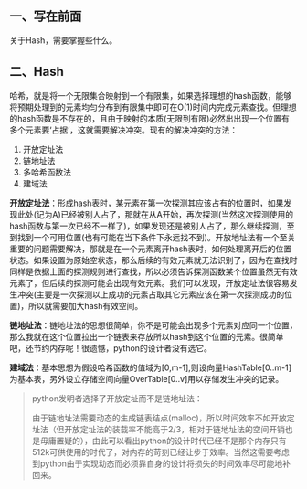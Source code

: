 ## 一、写在前面

关于Hash，需要掌握些什么。

## 二、Hash

哈希，就是将一个无限集合映射到一个有限集，如果选择理想的hash函数，能够将预期处理到的元素均匀分布到有限集中即可在O(1)时间内完成元素查找。但理想的hash函数是不存在的，且由于映射的本质(无限到有限)必然出出现一个位置有多个元素要‘占据’，这就需要解决冲突。现有的解决冲突的方法：

1. 开放定址法
2. 链地址法
3. 多哈希函数法
4. 建域法



**开放定址法**：形成hash表时，某元素在第一次探测其应该占有的位置时，如果发现此处(记为A)已经被别人占了，那就在从A开始，再次探测(当然这次探测使用的hash函数与第一次已经不一样了)，如果发现还是被别人占了，那么继续探测，至到找到一个可用位置(也有可能在当下条件下永远找不到)。开放地址法有一个至关重要的问题需要解决，那就是在一个元素离开hash表时，如何处理离开后的位置状态。如果设置为原始空状态，那么后续的有效元素就无法识别了，因为在查找时同样是依据上面的探测规则进行查找，所以必须告诉探测函数某个位置虽然无有效元素了，但后续的探测可能会出现有效元素。我们可以发现，开放定址法很容易发生冲突(主要是一次探测以上成功的元素占取其它元素应该在第一次探测成功的位置)，所以就需要加大hash有效空间。

**链地址法**：链地址法的思想很简单，你不是可能会出现多个元素对应同一个位置，那么我就在这个位置拉出一个链表来存放所以hash到这个位置的元素。很简单吧，还节约内存呢！很遗憾，python的设计者没有选它。

**建域法**：基本思想为假设哈希函数的值域为[0,m-1],则设向量HashTable[0..m-1]为基本表，另外设立存储空间向量OverTable[0..v]用以存储发生冲突的记录。

> python发明者选择了开放定址而不是链地址法：
>
> 由于链地址法需要动态的生成链表结点(malloc)，所以时间效率不如开放定址法（但开放定址法的装载率不能高于2/3，相对于链地址法的空间开销也是毋庸置疑的），由此可以看出python的设计时代已经不是那个内存只有512k可供使用的时代了，对内存的苛刻已经让步于效率。当然这需要考虑到python由于实现动态而必须靠自身的设计将损失的时间效率尽可能地补回来。